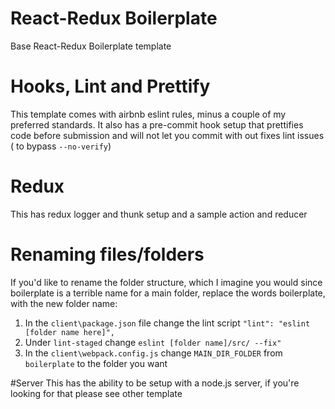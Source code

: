 # React-Redux Boilerplate
 Base React-Redux Boilerplate template
# Hooks, Lint and Prettify 
 This template comes with airbnb eslint rules, minus a couple of my preferred standards. It also has a pre-commit hook setup that prettifies code before submission and will not let you commit with out fixes lint issues ( to bypass ``--no-verify``)

# Redux 
This has redux logger and thunk setup and a sample action and reducer

# Renaming files/folders
If you'd like to rename the folder structure, which I imagine you would since boilerplate is a terrible name for a main folder, replace the words boilerplate, with the new folder name:
1. In the `client\package.json` file change the lint script
      ```"lint": "eslint [folder name here]",```
2. Under `lint-staged` change  ```eslint [folder name]/src/ --fix"```
3. In the `client\webpack.config.js` change `MAIN_DIR_FOLDER` from `boilerplate` to the folder you want

#Server 
This has the ability to be setup with a node.js server, if you're looking for that please see other template
